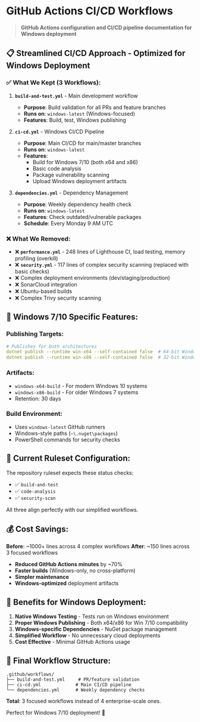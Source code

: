 # GitHub Actions CI/CD Workflows

> **GitHub Actions configuration and CI/CD pipeline documentation for Windows deployment**

## 📋 **Streamlined CI/CD Approach - Optimized for Windows Deployment**

### ✅ **What We Kept (3 Workflows):**

1. **`build-and-test.yml`** - Main development workflow
   - **Purpose**: Build validation for all PRs and feature branches
   - **Runs on**: `windows-latest` (Windows-focused)
   - **Features**: Build, test, Windows publishing

2. **`ci-cd.yml`** - Windows CI/CD Pipeline  
   - **Purpose**: Main CI/CD for main/master branches
   - **Runs on**: `windows-latest` 
   - **Features**: 
     - Build for Windows 7/10 (both x64 and x86)
     - Basic code analysis
     - Package vulnerability scanning
     - Upload Windows deployment artifacts

3. **`dependencies.yml`** - Dependency Management
   - **Purpose**: Weekly dependency health check
   - **Runs on**: `windows-latest`
   - **Features**: Check outdated/vulnerable packages
   - **Schedule**: Every Monday 9 AM UTC

### ❌ **What We Removed:**

- ❌ **`performance.yml`** - 248 lines of Lighthouse CI, load testing, memory profiling (overkill)
- ❌ **`security.yml`** - 117 lines of complex security scanning (replaced with basic checks)
- ❌ Complex deployment environments (dev/staging/production)
- ❌ SonarCloud integration
- ❌ Ubuntu-based builds
- ❌ Complex Trivy security scanning

## 🎯 **Windows 7/10 Specific Features:**

### **Publishing Targets:**
```yaml
# Publishes for both architectures
dotnet publish --runtime win-x64 --self-contained false  # 64-bit Windows
dotnet publish --runtime win-x86 --self-contained false  # 32-bit Windows (Win 7 compat)
```

### **Artifacts:**
- `windows-x64-build` - For modern Windows 10 systems
- `windows-x86-build` - For older Windows 7 systems
- Retention: 30 days

### **Build Environment:**
- Uses `windows-latest` GitHub runners
- Windows-style paths (`~\.nuget\packages`)
- PowerShell commands for security checks

## 🔧 **Current Ruleset Configuration:**

The repository ruleset expects these status checks:
- ✅ `build-and-test` 
- ✅ `code-analysis`
- ✅ `security-scan`

All three align perfectly with our simplified workflows.

## 💰 **Cost Savings:**

**Before**: ~1000+ lines across 4 complex workflows
**After**: ~150 lines across 3 focused workflows

- **Reduced GitHub Actions minutes** by ~70%
- **Faster builds** (Windows-only, no cross-platform)
- **Simpler maintenance** 
- **Windows-optimized** deployment artifacts

## 🚀 **Benefits for Windows Deployment:**

1. **Native Windows Testing** - Tests run on Windows environment
2. **Proper Windows Publishing** - Both x64/x86 for Win 7/10 compatibility  
3. **Windows-specific Dependencies** - NuGet package management
4. **Simplified Workflow** - No unnecessary cloud deployments
5. **Cost Effective** - Minimal GitHub Actions usage

## 📁 **Final Workflow Structure:**

```
.github/workflows/
├── build-and-test.yml     # PR/feature validation  
├── ci-cd.yml             # Main CI/CD pipeline
└── dependencies.yml      # Weekly dependency checks
```

**Total**: 3 focused workflows instead of 4 enterprise-scale ones.

Perfect for Windows 7/10 deployment! 🎉
